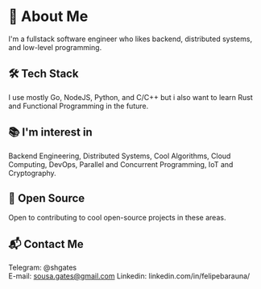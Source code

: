 <!---
shgates/shgates is a ✨ special ✨ repository because its `README.md` (this file) appears on your GitHub profile.
You can click the Preview link to take a look at your changes.
--->

# 👋 About Me

I'm a fullstack software engineer who likes backend, distributed systems, and low-level programming.

## 🛠️ Tech Stack 
I use mostly Go, NodeJS, Python, and C/C++ but i also want to learn Rust and Functional Programming in the future.

## 📚 I'm interest in

Backend Engineering, Distributed Systems, Cool Algorithms, Cloud Computing, DevOps, Parallel and Concurrent Programming, IoT and Cryptography.

## 🌱 Open Source

Open to contributing to cool open-source projects in these areas.

## 📬 Contact Me
Telegram: @shgates \
E-mail: sousa.gates@gmail.com
Linkedin: linkedin.com/in/felipebarauna/
